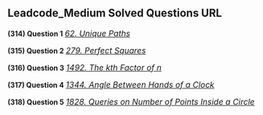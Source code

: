 ## Leadcode_Medium Solved Questions URL

**(314) Question 1** <a href="https://leetcode.com/problems/unique-paths/submissions/989964439/" target="_blank" style="font-size: 16px;dispaly:inline-block;">_62. Unique Paths_</a> <br/>

**(315) Question 2** <a href="https://leetcode.com/problems/perfect-squares/submissions/990289943/" target="_blank" style="font-size: 16px;dispaly:inline-block;">_279. Perfect Squares_</a> <br/>

**(316) Question 3** <a href="https://leetcode.com/problems/the-kth-factor-of-n/submissions/990392496/" target="_blank" style="font-size: 16px;dispaly:inline-block;">_1492. The kth Factor of n_</a> <br/>

**(317) Question 4** <a href="https://leetcode.com/problems/angle-between-hands-of-a-clock/submissions/991186566/" target="_blank" style="font-size: 16px;dispaly:inline-block;">_1344. Angle Between Hands of a Clock_</a> <br/>

**(318) Question 5** <a href="https://leetcode.com/problems/queries-on-number-of-points-inside-a-circle/submissions/991229303/" target="_blank" style="font-size: 16px;dispaly:inline-block;">_1828. Queries on Number of Points Inside a Circle_</a> <br/>

